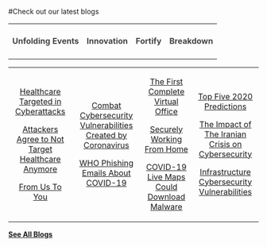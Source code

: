 #Check out our latest blogs

|   |   |   |   |
|:----------:|:----------:|:----------:|:----------:|
|<h4 style="color:#444">Unfolding Events</h4> | <h4 style="color:#444">Innovation</h4> | <h4 style="color:#444">Fortify</h4> | <h4 style="color:#444">Breakdown</h4> |

|   |   |   |   |
|:----------:|:----------:|:----------:|:----------:|
|[<p class="blogdescription">Healthcare Targeted in Cyberattacks</p>]({{#makeLink}}./blogarticle.html?blogs_path=./blogs.md/2020-03-24.md&menu_path=/{{/makeLink}})[<p class="blogdescription">Attackers Agree to Not Target Healthcare Anymore</p>]({{#makeLink}}./blogarticle.html?blogs_path=./blogs.md/cybersecurity.md/2020-03-19.md&menu_path=/{{/makeLink}})[<p class="blogdescription">From Us To You</p>]({{#makeLink}}./blogarticle.html?blogs_path=./blogs.md/2020-05-21.md&menu_path=/{{/makeLink}}) | [<p class="blogdescription">Combat Cybersecurity Vulnerabilities Created by Coronavirus</p>]({{#makeLink}}./blogarticle.html?blogs_path=./blogs.md/2020-02-27.md&menu_path=/{{/makeLink}})[<p class="blogdescription">WHO Phishing Emails About COVID-19</p>]({{#makeLink}}./blogarticle.html?blogs_path=./blogs.md/cybersecurity.md/2020-03-24.md&menu_path=/{{/makeLink}}) | [<p class="blogdescription">The First Complete Virtual Office</p>]({{#makeLink}}./blogarticle.html?blogs_path=./blogs.md/cybersecurity.md/2020-04-09.md&menu_path=/{{/makeLink}})[<p class="blogdescription">Securely Working From Home</p>]({{#makeLink}}./blogarticle.html?blogs_path=./blogs.md/cybersecurity.md/2020-03-24.md&menu_path=/{{/makeLink}})[<p class="blogdescription">COVID-19 Live Maps Could Download Malware</p>]({{#makeLink}}./blogarticle.html?blogs_path=./blogs.md/cybersecurity.md/2020-04-16.md&menu_path=/{{/makeLink}}) | [<p class="blogdescription">Top Five 2020 Predictions</p>]({{#makeLink}}./blogarticle.html?blogs_path=./blogs.md/2020-01-07.md&menu_path=/{{/makeLink}})[<p class="blogdescription">The Impact of The Iranian Crisis on Cybersecurity</p>]({{#makeLink}}./blogarticle.html?blogs_path=./blogs.md/cybersecurity.md/2020-02-18.md&menu_path=/{{/makeLink}})[<p class="blogdescription">Infrastructure Cybersecurity Vulnerabilities</p>]({{#makeLink}}./blogarticle.html?blogs_path=./blogs.md/2020-04-20.md&menu_path=/{{/makeLink}})  |


[**See All Blogs**]({{#makeLink}}./mainblog.html?blogs_path=blogpages/mainblog&menu_path=/{{/makeLink}})